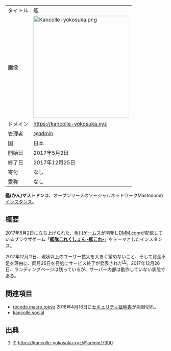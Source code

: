 <div>

|          |                                                                                                                                                                                                                                                                                                                                  |
|----------|----------------------------------------------------------------------------------------------------------------------------------------------------------------------------------------------------------------------------------------------------------------------------------------------------------------------------------|
| タイトル | 艦                                                                                                                                                                                                                                                                                                                               |
| 画像     | [<img src="/images/thumb/9/99/Kancolle-yokosuka.png/300px-Kancolle-yokosuka.png" srcset="/images/thumb/9/99/Kancolle-yokosuka.png/450px-Kancolle-yokosuka.png 1.5x, /images/9/99/Kancolle-yokosuka.png 2x" width="300" height="319" alt="Kancolle-yokosuka.png" />](/%E3%83%95%E3%82%A1%E3%82%A4%E3%83%AB:Kancolle-yokosuka.png) |
| ドメイン | <a href="https://kancolle-yokosuka.xyz" rel="nofollow">https://kancolle-yokosuka.xyz</a>                                                                                                                                                                                                                                         |
| 管理者   | <a href="https://kancolle-yokosuka.xyz/@admin" rel="nofollow">@admin</a>                                                                                                                                                                                                                                                         |
| 国       | 日本                                                                                                                                                                                                                                                                                                                             |
| 開始日   | 2017年5月2日                                                                                                                                                                                                                                                                                                                     |
| 終了日   | 2017年12月25日                                                                                                                                                                                                                                                                                                                   |
| 寄付     | なし                                                                                                                                                                                                                                                                                                                             |
| 愛称     | なし                                                                                                                                                                                                                                                                                                                             |

**艦(かん)マストドン**は、オープンソースのソーシャルネットワークMastodonの[インスタンス](/%E3%82%A4%E3%83%B3%E3%82%B9%E3%82%BF%E3%83%B3%E3%82%B9 "インスタンス")。

## 概要

2017年5月2日に立ち上げられた、[角川ゲームス](https://ja.wikipedia.org/wiki/%E8%A7%92%E5%B7%9D%E3%82%B2%E3%83%BC%E3%83%A0%E3%82%B9 "w:角川ゲームス")が開発し[DMM.com](https://ja.wikipedia.org/wiki/DMM.com "w:DMM.com")が配信しているブラウザゲーム「**[艦隊これくしょん -艦これ-](https://ja.wikipedia.org/wiki/%E8%89%A6%E9%9A%8A%E3%81%93%E3%82%8C%E3%81%8F%E3%81%97%E3%82%87%E3%82%93_-%E8%89%A6%E3%81%93%E3%82%8C- "w:艦隊これくしょん -艦これ-")**」をテーマとしたインスタンス。

2017年12月11日、現状以上のユーザー拡大を大きく望めないこと、そして資金不足を理由に、同月25日を目処にサービス終了が発表された<sup>[\[1\]](#cite_note-1)</sup>。2017年12月26日、ランディングページは残っているが、サーバー内部は動作していない状態である。

## 関連項目

-   [recode.macro.tokyo](/Recode.macro.tokyo "Recode.macro.tokyo") 2018年4月16日に[セキュリティ証明書](/%E3%82%BB%E3%82%AD%E3%83%A5%E3%83%AA%E3%83%86%E3%82%A3%E8%A8%BC%E6%98%8E%E6%9B%B8 "セキュリティ証明書")が期限切れ。
-   [kancolle.social](/Kancolle.social "Kancolle.social")

## 出典

<div>

1.  [↑](#cite_ref-1) <a href="https://kancolle-yokosuka.xyz/@admin/7300" rel="nofollow">https://kancolle-yokosuka.xyz/@admin/7300</a>

</div>

</div>
